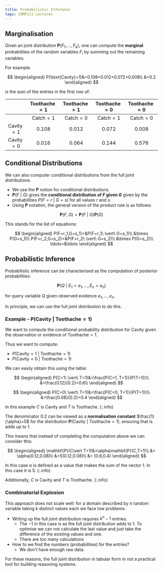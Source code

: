```yaml
---
title: Probabilistic Inference
tags: COMP111 Lectures
---
```

## Marginalisation
Given an joint distribution $\mathbf{P}(F_1,\ldots,F_k)$, one can compute the **marginal** probabilities of the random variables $F_i$ by summing out the remaining variables.

For example:

$$
\begin{aligned}
P(\text{Cavity}=1)&=0.108+0.012+0.072+0.008\\
&=0.2
\end{aligned}
$$

is the sum of the entries in the first row of:

| | $\text{Toothache}=1$ | $\text{Toothache}=1$ | $\text{Toothache}=0$ | $\text{Toothache}=0$ |
| :-: | :-: | :-: | :-: | :-: |
| | $\text{Catch}=1$ |  $\text{Catch}=0$ |  $\text{Catch}=1$ |  $\text{Catch}=0$ | 
| $\text{Cavity}=1$ | 0.108 | 0.012 | 0.072 | 0.008 |
| $\text{Cavity}=0$ | 0.016 | 0.064 | 0.144 | 0.576 |

## Conditional Distributions
We can also computer conditional distributions from the full joint distributions.

* We use the $\mathbf{P}$ notion for conditional distributions.
* $\mathbf{P}(F\ \vert\  G)$ gives the **conditional distribution of $F$ given $G$** given by the probabilities $P(F=r\ \vert\  G=s)$ for all values $r$ and $s$.
* Using $\mathbf{P}$ notation, the general version of the product rule is as follows:

$$\mathbf{P}(F,G)=\mathbf{P}(F\ \vert\ G)\mathbf{P}(G)$$

This stands for the list of equations:

$$
\begin{aligned}
P(F=r_1,G=s_1)=&P(F=r_1\ \vert\ G=s_1)\\
&\times P(G=s_1)\\
P(F=r_2,G=s_2)=&P(F=r_2\ \vert\ G=s_2)\\
&\times P(G=s_2)\\
\ldots=&\ldots
\end{aligned}
$$

## Probabilistic Inference
Probabilistic inference can be characterised as the computation of posterior probabilities:

$$\mathbf{P}(Q\ \vert\ E_1=e_1,\ldots,E_n=e_n)$$

for query variable $Q$ given observed evidence $e_1,\ldots,e_n$.

In principle, we can use the full joint distribution to do this.

### Example - $\mathbf{P}(\text{Cavity}\ \vert\ \text{Toothache}=1)$
We want to compute the conditional probability distribution for $\text{Cavity}$ given the observation or evidence of $\text{Toothache}=1$.

Thus we want to compute:

* $P(\text{Cavity}=1\ \vert\ \text{Toothache}=1)$
* $P(\text{Cavity}=0\ \vert\ \text{Toothache}=1)$

We can easily obtain this using the table:

$$
\begin{aligned}
P(C=1\ \vert\ T=1)&=\frac{P(C=1, T=1)}{P(T=1)}\\
&=\frac{0.12}{0.2}=0.6\\
\end{aligned}
$$

$$
\begin{aligned}
P(C=0\ \vert\ T=1)&=\frac{P(C=0, T=1)}{P(T=1)}\\
&=\frac{0.08}{0.2}=0.4
\end{aligned}
$$

In this example $C$ is $\text{Cavity}$ and $T$ is $\text{Toothache}$.
{:.info}

The denominator 0.2 can be viewed as a **normalisation constant** $\frac{1}{\alpha}=5$ for the distribution $\mathbf{P}(\text{Cavity}\ \vert\ \text{Toothache}=1)$, ensuring that is adds up to 1.

This means that instead of completing the computation above we can consider this:

$$
\begin{aligned}
\mathbf{P}(C\vert T=1)&=\alpha\mathbf{P}(C,T=1)\\
&= \alpha(0.12,0.08)\\
&=5(0.12,0.08)\\
&= (0.6,0.4)
\end{aligned}
$$

In this case $\alpha$ is defined as a value that makes the sum of the vector 1. In this case it is 5.
{:.info}

Additionally, $C$ is $\text{Cavity}$ and $T$ is $\text{Toothache}$.
{:.info}

### Combinatorial Explosion
This approach does not scale well: for a domain described by $n$ random variable taking $k$ distinct values each we face tow problems:

* Writing up the full joint distribution requires $k^n-1$ entries.
	* The $-1$ in this case is as the full joint distribution adds to 1. To optimise we can not calculate the last value and just take the difference of the existing values and one.
	* There are too many calculations
* How to we find the numbers (probabilities) for the entries?
	* We don't have enough raw data.

For these reasons, the full joint distribution in tabular form in not a practical tool for building reasoning systems.